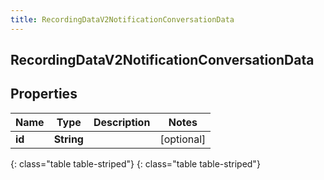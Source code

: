 ```yaml
---
title: RecordingDataV2NotificationConversationData
---
```

## RecordingDataV2NotificationConversationData


## Properties

| Name | Type | Description | Notes |
| ------------ | ------------- | ------------- | ------------- |
| **id** | **String** |  |  [optional] |
{: class="table table-striped"}
{: class="table table-striped"}


